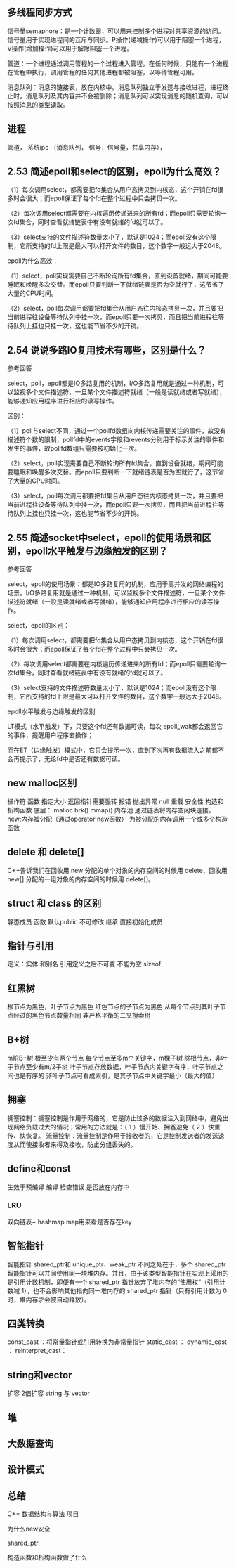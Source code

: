 ## 多线程同步方式
信号量semaphore：是一个计数器，可以用来控制多个进程对共享资源的访问。信号量用于实现进程间的互斥与同步。P操作(递减操作)可以用于阻塞一个进程，V操作(增加操作)可以用于解除阻塞一个进程。

管道：一个进程通过调用管程的一个过程进入管程。在任何时候，只能有一个进程在管程中执行，调用管程的任何其他进程都被阻塞，以等待管程可用。

消息队列：消息的链接表，放在内核中。消息队列独立于发送与接收进程，进程终止时，消息队列及其内容并不会被删除；消息队列可以实现消息的随机查询，可以按照消息的类型读取。

## 进程
管道， 系统ipc （消息队列， 信号，信号量，共享内存），

## 2.53 简述epoll和select的区别，epoll为什么高效？
（1）每次调用select，都需要把fd集合从用户态拷贝到内核态，这个开销在fd很多时会很大；而epoll保证了每个fd在整个过程中只会拷贝一次。

（2）每次调用select都需要在内核遍历传递进来的所有fd；而epoll只需要轮询一次fd集合，同时查看就绪链表中有没有就绪的fd就可以了。

（3）select支持的文件描述符数量太小了，默认是1024；而epoll没有这个限制，它所支持的fd上限是最大可以打开文件的数目，这个数字一般远大于2048。

epoll为什么高效：

（1）select，poll实现需要自己不断轮询所有fd集合，直到设备就绪，期间可能要睡眠和唤醒多次交替。而epoll只要判断一下就绪链表是否为空就行了，这节省了大量的CPU时间。

（2）select，poll每次调用都要把fd集合从用户态往内核态拷贝一次，并且要把当前进程往设备等待队列中挂一次，而epoll只要一次拷贝，而且把当前进程往等待队列上挂也只挂一次，这也能节省不少的开销。

## 2.54 说说多路IO复用技术有哪些，区别是什么？
参考回答

select，poll，epoll都是IO多路复用的机制，I/O多路复用就是通过一种机制，可以监视多个文件描述符，一旦某个文件描述符就绪（一般是读就绪或者写就绪），能够通知应用程序进行相应的读写操作。

区别：

（1）poll与select不同，通过一个pollfd数组向内核传递需要关注的事件，故没有描述符个数的限制，pollfd中的events字段和revents分别用于标示关注的事件和发生的事件，故pollfd数组只需要被初始化一次。

（2）select，poll实现需要自己不断轮询所有fd集合，直到设备就绪，期间可能要睡眠和唤醒多次交替。而epoll只要判断一下就绪链表是否为空就行了，这节省了大量的CPU时间。

（3）select，poll每次调用都要把fd集合从用户态往内核态拷贝一次，并且要把当前进程往设备等待队列中挂一次，而epoll只要一次拷贝，而且把当前进程往等待队列上挂也只挂一次，这也能节省不少的开销。

## 2.55 简述socket中select，epoll的使用场景和区别，epoll水平触发与边缘触发的区别？
参考回答

select，epoll的使用场景：都是IO多路复用的机制，应用于高并发的网络编程的场景。I/O多路复用就是通过一种机制，可以监视多个文件描述符，一旦某个文件描述符就绪（一般是读就绪或者写就绪），能够通知应用程序进行相应的读写操作。

select，epoll的区别：

（1）每次调用select，都需要把fd集合从用户态拷贝到内核态，这个开销在fd很多时会很大；而epoll保证了每个fd在整个过程中只会拷贝一次。

（2）每次调用select都需要在内核遍历传递进来的所有fd；而epoll只需要轮询一次fd集合，同时查看就绪链表中有没有就绪的fd就可以了。

（3）select支持的文件描述符数量太小了，默认是1024；而epoll没有这个限制，它所支持的fd上限是最大可以打开文件的数目，这个数字一般远大于2048。

epoll水平触发与边缘触发的区别

LT模式（水平触发）下，只要这个fd还有数据可读，每次 epoll_wait都会返回它的事件，提醒用户程序去操作；

而在ET（边缘触发）模式中，它只会提示一次，直到下次再有数据流入之前都不会再提示了，无论fd中是否还有数据可读。

## new malloc区别
操作符 函数
指定大小 返回指针需要强转
报错 抛出异常 null
重载
安全性
构造和析构函数
底层： malloc brk() mmap() 内存池 通过链表将内存空闲块连接，
new:内存被分配（通过operator new函数）
为被分配的内存调用一个或多个构造函数



## delete 和 delete[]
 C++告诉我们在回收用 new 分配的单个对象的内存空间的时候用 delete，回收用 new[] 分配的一组对象的内存空间的时候用 delete[]。

## struct 和 class 的区别
静态成员 函数
默认public 不可修改
继承
直接初始化成员

## 指针与引用
定义：实体 和别名
引用定义之后不可变
不能为空
sizeof

## 红黑树
根节点为黑色，叶子节点为黑色
红色节点的子节点为黑色
从每个节点到其叶子节点经过的黑色节点数量相同
非严格平衡的二叉搜索树

## B+树
m阶B+树
根至少有两个节点
每个节点至多m个关键字，m棵子树
除根节点，非叶子节点至少有m/2子树
叶子节点存放数据，叶子节点内关键字有序，叶子节点之间也是有序的
非叶子节点可看成索引，是其子节点中关键字最小（最大的值）




## 拥塞
拥塞控制：拥塞控制是作用于网络的，它是防止过多的数据注入到网络中，避免出现网络负载过大的情况；常用的方法就是：（ 1 ）慢开始、拥塞避免（ 2 ）快重传、快恢复。
流量控制：流量控制是作用于接收者的，它是控制发送者的发送速度从而使接收者来得及接收，防止分组丢失的。


## define和const
生效于预编译 编译
检查错误
是否放在内存中

### LRU
双向链表+ hashmap
map用来看是否存在key

## 智能指针
智能指针 shared_ptr和 unique_ptr、weak_ptr 不同之处在于，多个 shared_ptr 智能指针可以共同使用同一块堆内存。并且，由于该类型智能指针在实现上采用的是引用计数机制，即便有一个 shared_ptr 指针放弃了堆内存的“使用权”（引用计数减 1），也不会影响其他指向同一堆内存的 shared_ptr 指针（只有引用计数为 0 时，堆内存才会被自动释放）。

## 四类转换
const_cast ：将常量指针或引用转换为非常量指针
static_cast ：
dynamic_cast ： 
reinterpret_cast：

## string和vector
扩容 2倍扩容
string 与 vector<char>

## 堆

## 大数据查询

## 设计模式

## 总结
C++
数据结构与算法
项目

为什么new安全

shared_ptr

构造函数和析构函数做了什么


